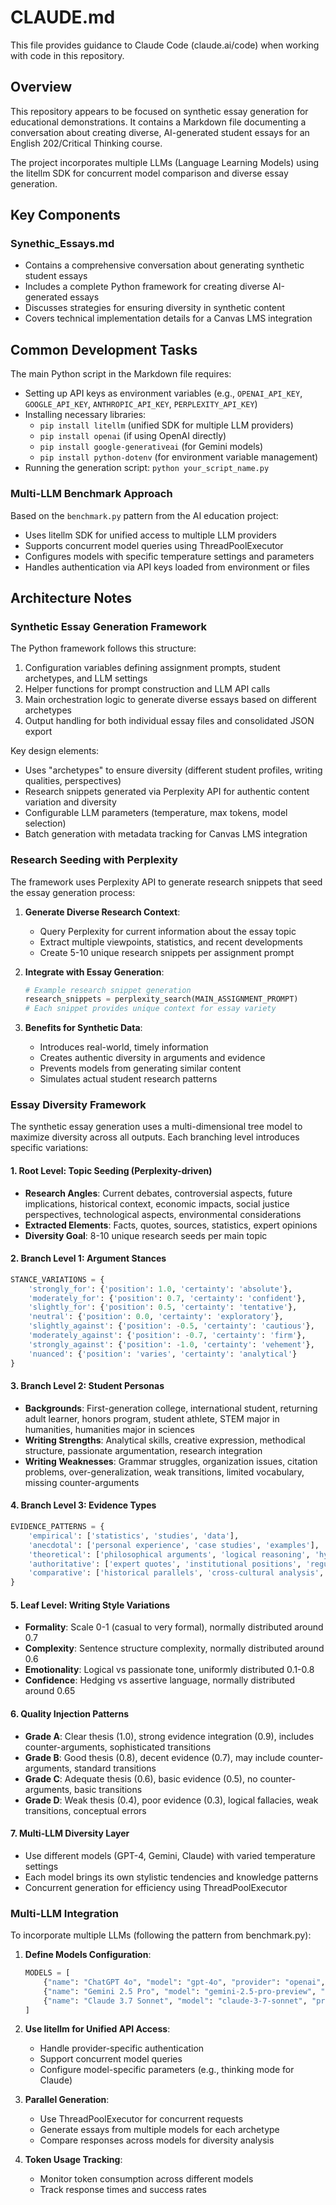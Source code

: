# CLAUDE.md

This file provides guidance to Claude Code (claude.ai/code) when working with code in this repository.

## Overview

This repository appears to be focused on synthetic essay generation for educational demonstrations. It contains a Markdown file documenting a conversation about creating diverse, AI-generated student essays for an English 202/Critical Thinking course.

The project incorporates multiple LLMs (Language Learning Models) using the litellm SDK for concurrent model comparison and diverse essay generation.

## Key Components

### Synethic_Essays.md

- Contains a comprehensive conversation about generating synthetic student essays
- Includes a complete Python framework for creating diverse AI-generated essays
- Discusses strategies for ensuring diversity in synthetic content
- Covers technical implementation details for a Canvas LMS integration

## Common Development Tasks

The main Python script in the Markdown file requires:
- Setting up API keys as environment variables (e.g., `OPENAI_API_KEY`, `GOOGLE_API_KEY`, `ANTHROPIC_API_KEY`, `PERPLEXITY_API_KEY`)
- Installing necessary libraries:
  - `pip install litellm` (unified SDK for multiple LLM providers)  
  - `pip install openai` (if using OpenAI directly)
  - `pip install google-generativeai` (for Gemini models)
  - `pip install python-dotenv` (for environment variable management)
- Running the generation script: `python your_script_name.py`

### Multi-LLM Benchmark Approach

Based on the `benchmark.py` pattern from the AI education project:
- Uses litellm SDK for unified access to multiple LLM providers
- Supports concurrent model queries using ThreadPoolExecutor
- Configures models with specific temperature settings and parameters
- Handles authentication via API keys loaded from environment or files

## Architecture Notes

### Synthetic Essay Generation Framework

The Python framework follows this structure:
1. Configuration variables defining assignment prompts, student archetypes, and LLM settings
2. Helper functions for prompt construction and LLM API calls
3. Main orchestration logic to generate diverse essays based on different archetypes
4. Output handling for both individual essay files and consolidated JSON export

Key design elements:
- Uses "archetypes" to ensure diversity (different student profiles, writing qualities, perspectives)
- Research snippets generated via Perplexity API for authentic content variation and diversity
- Configurable LLM parameters (temperature, max tokens, model selection)
- Batch generation with metadata tracking for Canvas LMS integration

### Research Seeding with Perplexity

The framework uses Perplexity API to generate research snippets that seed the essay generation process:

1. **Generate Diverse Research Context**:
   - Query Perplexity for current information about the essay topic
   - Extract multiple viewpoints, statistics, and recent developments
   - Create 5-10 unique research snippets per assignment prompt

2. **Integrate with Essay Generation**:
   ```python
   # Example research snippet generation
   research_snippets = perplexity_search(MAIN_ASSIGNMENT_PROMPT)
   # Each snippet provides unique context for essay variety
   ```

3. **Benefits for Synthetic Data**:
   - Introduces real-world, timely information
   - Creates authentic diversity in arguments and evidence
   - Prevents models from generating similar content
   - Simulates actual student research patterns

### Essay Diversity Framework

The synthetic essay generation uses a multi-dimensional tree model to maximize diversity across all outputs. Each branching level introduces specific variations:

#### 1. Root Level: Topic Seeding (Perplexity-driven)
- **Research Angles**: Current debates, controversial aspects, future implications, historical context, economic impacts, social justice perspectives, technological aspects, environmental considerations
- **Extracted Elements**: Facts, quotes, sources, statistics, expert opinions
- **Diversity Goal**: 8-10 unique research seeds per main topic

#### 2. Branch Level 1: Argument Stances
```python
STANCE_VARIATIONS = {
    'strongly_for': {'position': 1.0, 'certainty': 'absolute'},
    'moderately_for': {'position': 0.7, 'certainty': 'confident'},
    'slightly_for': {'position': 0.5, 'certainty': 'tentative'},
    'neutral': {'position': 0.0, 'certainty': 'exploratory'},
    'slightly_against': {'position': -0.5, 'certainty': 'cautious'},
    'moderately_against': {'position': -0.7, 'certainty': 'firm'},
    'strongly_against': {'position': -1.0, 'certainty': 'vehement'},
    'nuanced': {'position': 'varies', 'certainty': 'analytical'}
}
```

#### 3. Branch Level 2: Student Personas
- **Backgrounds**: First-generation college, international student, returning adult learner, honors program, student athlete, STEM major in humanities, humanities major in sciences
- **Writing Strengths**: Analytical skills, creative expression, methodical structure, passionate argumentation, research integration
- **Writing Weaknesses**: Grammar struggles, organization issues, citation problems, over-generalization, weak transitions, limited vocabulary, missing counter-arguments

#### 4. Branch Level 3: Evidence Types
```python
EVIDENCE_PATTERNS = {
    'empirical': ['statistics', 'studies', 'data'],
    'anecdotal': ['personal experience', 'case studies', 'examples'],
    'theoretical': ['philosophical arguments', 'logical reasoning', 'hypotheticals'],
    'authoritative': ['expert quotes', 'institutional positions', 'regulations'],
    'comparative': ['historical parallels', 'cross-cultural analysis', 'analogies']
}
```

#### 5. Leaf Level: Writing Style Variations
- **Formality**: Scale 0-1 (casual to very formal), normally distributed around 0.7
- **Complexity**: Sentence structure complexity, normally distributed around 0.6
- **Emotionality**: Logical vs passionate tone, uniformly distributed 0.1-0.8
- **Confidence**: Hedging vs assertive language, normally distributed around 0.65

#### 6. Quality Injection Patterns
- **Grade A**: Clear thesis (1.0), strong evidence integration (0.9), includes counter-arguments, sophisticated transitions
- **Grade B**: Good thesis (0.8), decent evidence (0.7), may include counter-arguments, standard transitions
- **Grade C**: Adequate thesis (0.6), basic evidence (0.5), no counter-arguments, basic transitions
- **Grade D**: Weak thesis (0.4), poor evidence (0.3), logical fallacies, weak transitions, conceptual errors

#### 7. Multi-LLM Diversity Layer
- Use different models (GPT-4, Gemini, Claude) with varied temperature settings
- Each model brings its own stylistic tendencies and knowledge patterns
- Concurrent generation for efficiency using ThreadPoolExecutor

### Multi-LLM Integration

To incorporate multiple LLMs (following the pattern from benchmark.py):

1. **Define Models Configuration**: 
   ```python
   MODELS = [
       {"name": "ChatGPT 4o", "model": "gpt-4o", "provider": "openai", "temperature": 0.8},
       {"name": "Gemini 2.5 Pro", "model": "gemini-2.5-pro-preview", "provider": "gemini", "temperature": 0.8},
       {"name": "Claude 3.7 Sonnet", "model": "claude-3-7-sonnet", "provider": "anthropic", "temperature": 1.0},
   ]
   ```

2. **Use litellm for Unified API Access**:
   - Handle provider-specific authentication
   - Support concurrent model queries
   - Configure model-specific parameters (e.g., thinking mode for Claude)

3. **Parallel Generation**:
   - Use ThreadPoolExecutor for concurrent requests
   - Generate essays from multiple models for each archetype
   - Compare responses across models for diversity analysis

4. **Token Usage Tracking**:
   - Monitor token consumption across different models
   - Track response times and success rates